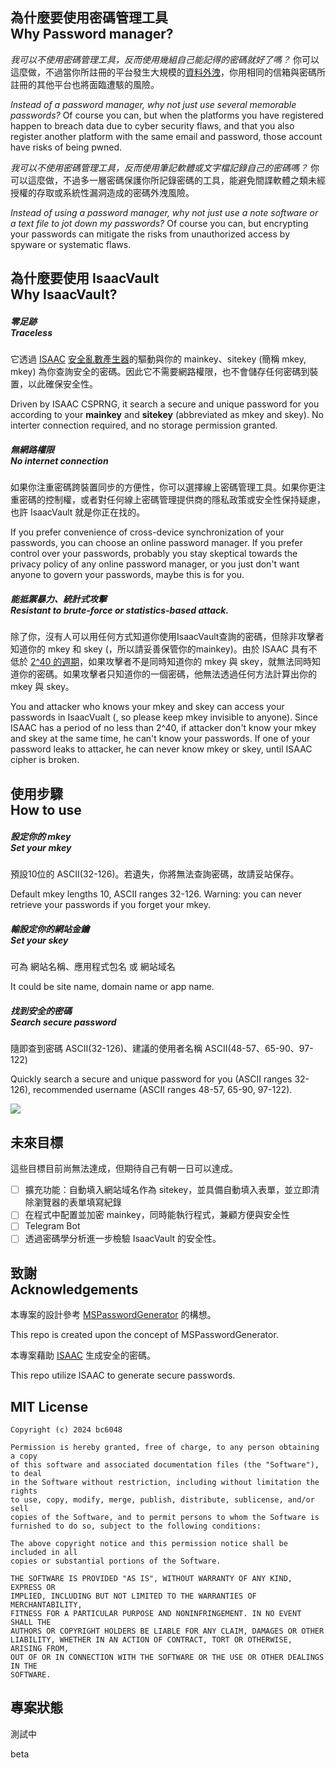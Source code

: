 
## 為什麼要使用密碼管理工具<br>Why Password manager?
*我可以不使用密碼管理工具，反而使用幾組自己能記得的密碼就好了嗎？* 你可以這麼做，不過當你所註冊的平台發生大規模的[資料外洩](https://haveibeenpwned.com/)，你用相同的信箱與密碼所註冊的其他平台也將面臨遭駭的風險。

*Instead of a password manager, why not just use several memorable passwords?* Of course you can, but when the platforms you have registered happen to breach data due to cyber security flaws, and that you also register another platform with the same email and password, those account have risks of being pwned.

*我可以不使用密碼管理工具，反而使用筆記軟體或文字檔記錄自己的密碼嗎？* 你可以這麼做，不過多一層密碼保護你所記錄密碼的工具，能避免間諜軟體之類未經授權的存取或系統性漏洞造成的密碼外洩風險。

*Instead of using a password manager, why not just use a note software or a text file to jot down my passwords?* Of course you can, but  encrypting your passwords can mitigate the risks from unauthorized access by spyware or systematic flaws.

## 為什麼要使用 IsaacVault<br>Why IsaacVault?

##### 零足跡<br>Traceless
它透過 [ISAAC](https://en.wikipedia.org/wiki/ISAAC_(cipher)) [安全亂數產生器](https://zh.wikipedia.org/zh-tw/%E5%AF%86%E7%A0%81%E5%AD%A6%E5%AE%89%E5%85%A8%E4%BC%AA%E9%9A%8F%E6%9C%BA%E6%95%B0%E7%94%9F%E6%88%90%E5%99%A8)的驅動與你的 mainkey、sitekey (簡稱 mkey, mkey) 為你查詢安全的密碼。因此它不需要網路權限，也不會儲存任何密碼到裝置，以此確保安全性。

Driven by ISAAC CSPRNG, it search a secure and unique password for you according to your **mainkey** and **sitekey** (abbreviated as mkey and skey). No interter connection required, and no storage permission granted.

##### 無網路權限<br>No internet connection
如果你注重密碼跨裝置同步的方便性，你可以選擇線上密碼管理工具。如果你更注重密碼的控制權，或者對任何線上密碼管理提供商的隱私政策或安全性保持疑慮，也許 IsaacVault 就是你正在找的。

If you prefer convenience of cross-device synchronization of your passwords, you can choose an online password manager. If you prefer control over your passwords, probably you stay skeptical towards the privacy policy of any online password manager, or you just don't want anyone to govern your passwords, maybe this is for you.

##### 能抵禦暴力、統計式攻擊<br>Resistant to brute-force or statistics-based attack.

除了你，沒有人可以用任何方式知道你使用IsaacVault查詢的密碼，但除非攻擊者知道你的 mkey 和 skey (，所以請妥善保管你的mainkey)。由於 ISAAC 具有不低於 [2^40 的週期](https://www.burtleburtle.net/bob/rand/isaacafa.html)，如果攻擊者不是同時知道你的 mkey 與 skey，就無法同時知道你的密碼。如果攻擊者只知道你的一個密碼，他無法透過任何方法計算出你的 mkey 與 skey。

You and attacker who knows your mkey and skey can access your passwords in IsaacVualt (, so please keep mkey invisible to anyone). Since ISAAC has a period of no less than 2^40, if attacker don't know your mkey and skey at the same time, he can't know your passwords. If one of your password leaks to attacker, he can never know mkey or skey, until ISAAC cipher is broken.


## 使用步驟<br>How to use
##### 設定你的 mkey<br>Set your mkey

預設10位的 ASCII(32-126)。若遺失，你將無法查詢密碼，故請妥站保存。

Default mkey lengths 10, ASCII ranges 32-126. Warning: you can never retrieve your passwords if you forget your mkey.

##### 輸設定你的網站金鑰<br>Set your skey
可為 網站名稱、應用程式包名 或 網站域名

It could be site name, domain name or app name.

##### 找到安全的密碼<br>Search secure password 
隨即查到密碼 ASCII(32-126)、建議的使用者名稱 ASCII(48-57、65-90、97-122)

Quickly search a secure and unique password for you (ASCII ranges 32-126), recommended username (ASCII ranges 48-57, 65-90, 97-122).



![](https://megapx-assets.dcard.tw/images/a7fe32b7-f432-46b5-9533-6f845803f46d/1280.webp)

## 未來目標
這些目標目前尚無法達成，但期待自己有朝一日可以達成。
- [ ] 擴充功能：自動填入網站域名作為 sitekey，並具備自動填入表單，並立即清除瀏覽器的表單填寫紀錄
- [ ] 在程式中配置並加密 mainkey，同時能執行程式，兼顧方便與安全性
- [ ] Telegram Bot
- [ ] 透過密碼學分析進一步檢驗 IsaacVault 的安全性。

## 致謝<br>Acknowledgements
本專案的設計參考 [MSPasswordGenerator](https://github.com/Ayukawayen/MSPasswordGenerator) 的構想。

This repo is created upon the concept of MSPasswordGenerator.

本專案藉助 [ISAAC](https://www.burtleburtle.net/bob/c/readable.c) 生成安全的密碼。

This repo utilize ISAAC to generate secure passwords.

## MIT License
```
Copyright (c) 2024 bc6048

Permission is hereby granted, free of charge, to any person obtaining a copy
of this software and associated documentation files (the "Software"), to deal
in the Software without restriction, including without limitation the rights
to use, copy, modify, merge, publish, distribute, sublicense, and/or sell
copies of the Software, and to permit persons to whom the Software is
furnished to do so, subject to the following conditions:

The above copyright notice and this permission notice shall be included in all
copies or substantial portions of the Software.

THE SOFTWARE IS PROVIDED "AS IS", WITHOUT WARRANTY OF ANY KIND, EXPRESS OR
IMPLIED, INCLUDING BUT NOT LIMITED TO THE WARRANTIES OF MERCHANTABILITY,
FITNESS FOR A PARTICULAR PURPOSE AND NONINFRINGEMENT. IN NO EVENT SHALL THE
AUTHORS OR COPYRIGHT HOLDERS BE LIABLE FOR ANY CLAIM, DAMAGES OR OTHER
LIABILITY, WHETHER IN AN ACTION OF CONTRACT, TORT OR OTHERWISE, ARISING FROM,
OUT OF OR IN CONNECTION WITH THE SOFTWARE OR THE USE OR OTHER DEALINGS IN THE
SOFTWARE.
```
## 專案狀態<Repo state>
測試中

beta
